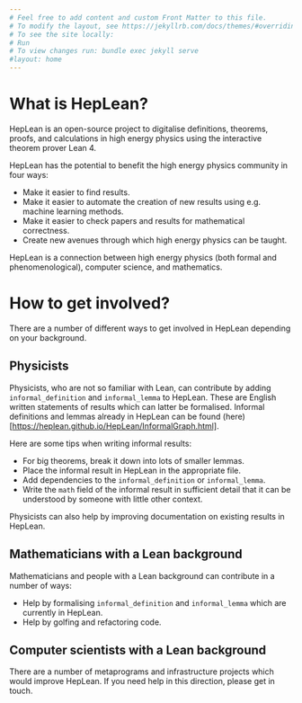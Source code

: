 ```yaml
---
# Feel free to add content and custom Front Matter to this file.
# To modify the layout, see https://jekyllrb.com/docs/themes/#overriding-theme-defaults
# To see the site locally:
# Run
# To view changes run: bundle exec jekyll serve
#layout: home
---
```


# What is HepLean?

HepLean is an open-source project to digitalise definitions, theorems, proofs, and calculations in high energy physics using the interactive theorem prover Lean 4.

HepLean has the potential to benefit the high energy physics community in four ways:
- Make it easier to find results.
- Make it easier to automate the creation of new results using e.g. machine learning methods.
- Make it easier to check papers and results for mathematical correctness.
- Create new avenues through which high energy physics can be taught.

HepLean is a connection between high energy physics (both formal and phenomenological),
computer science, and mathematics.

# How to get involved?

There are a number of different ways to get involved in HepLean depending on your background.

## Physicists
Physicists, who are not so familiar with Lean, can contribute by adding `informal_definition` and `informal_lemma` to HepLean. These are English written statements of results which can latter be formalised. Informal definitions and lemmas already in HepLean can be found (here)[https://heplean.github.io/HepLean/InformalGraph.html].

Here are some tips when writing informal results:
- For big theorems, break it down into lots of smaller lemmas.
- Place the informal result in HepLean in the appropriate file.
- Add dependencies to the `informal_definition` or  `informal_lemma`.
- Write the `math` field of the informal result in sufficient detail that it can be understood by someone with little other context.

Physicists can also help by improving documentation on existing results in HepLean.

## Mathematicians with a Lean background
Mathematicians and people with a Lean background can contribute in a number of ways:
- Help by formalising `informal_definition` and `informal_lemma` which are currently in HepLean.
- Help by golfing and refactoring code.

## Computer scientists with a Lean background
There are a number of metaprograms and infrastructure projects which would improve HepLean. If you need help in this direction, please get in touch.

